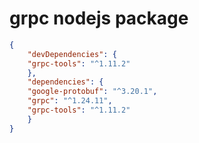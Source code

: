 # grpc nodejs package
```json
{
    "devDependencies": {
    "grpc-tools": "^1.11.2"
    },
    "dependencies": {
    "google-protobuf": "^3.20.1",
    "grpc": "^1.24.11",
    "grpc-tools": "^1.11.2"
    }
}
```
